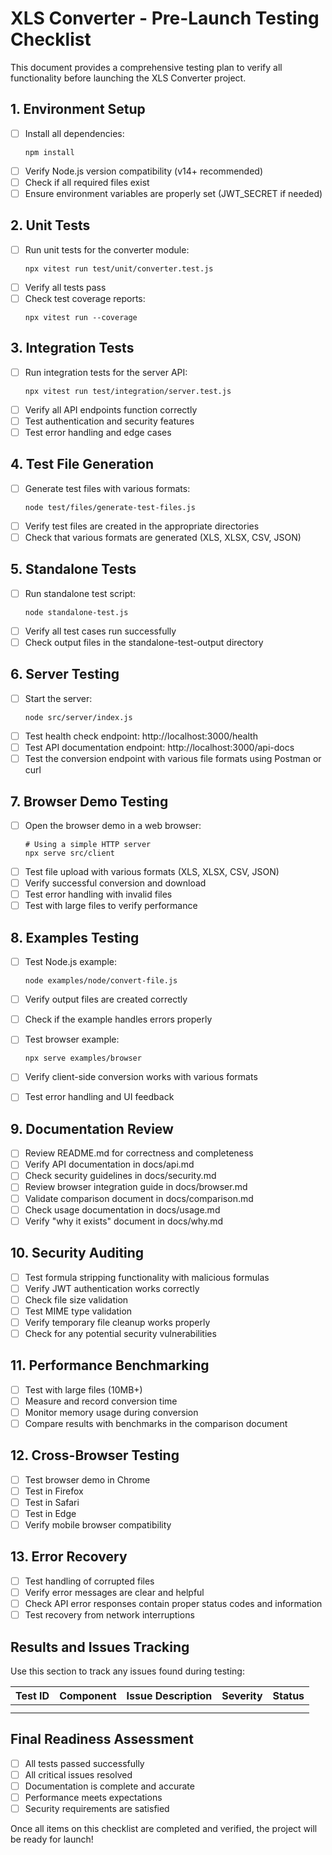 # XLS Converter - Pre-Launch Testing Checklist

This document provides a comprehensive testing plan to verify all functionality before launching the XLS Converter project.

## 1. Environment Setup

- [ ] Install all dependencies:
  ```
  npm install
  ```
- [ ] Verify Node.js version compatibility (v14+ recommended)
- [ ] Check if all required files exist
- [ ] Ensure environment variables are properly set (JWT_SECRET if needed)

## 2. Unit Tests

- [ ] Run unit tests for the converter module:
  ```
  npx vitest run test/unit/converter.test.js
  ```
- [ ] Verify all tests pass
- [ ] Check test coverage reports:
  ```
  npx vitest run --coverage
  ```

## 3. Integration Tests

- [ ] Run integration tests for the server API:
  ```
  npx vitest run test/integration/server.test.js
  ```
- [ ] Verify all API endpoints function correctly
- [ ] Test authentication and security features
- [ ] Test error handling and edge cases

## 4. Test File Generation

- [ ] Generate test files with various formats:
  ```
  node test/files/generate-test-files.js
  ```
- [ ] Verify test files are created in the appropriate directories
- [ ] Check that various formats are generated (XLS, XLSX, CSV, JSON)

## 5. Standalone Tests

- [ ] Run standalone test script:
  ```
  node standalone-test.js
  ```
- [ ] Verify all test cases run successfully
- [ ] Check output files in the standalone-test-output directory

## 6. Server Testing

- [ ] Start the server:
  ```
  node src/server/index.js
  ```
- [ ] Test health check endpoint: http://localhost:3000/health
- [ ] Test API documentation endpoint: http://localhost:3000/api-docs
- [ ] Test the conversion endpoint with various file formats using Postman or curl

## 7. Browser Demo Testing

- [ ] Open the browser demo in a web browser:
  ```
  # Using a simple HTTP server
  npx serve src/client
  ```
- [ ] Test file upload with various formats (XLS, XLSX, CSV, JSON)
- [ ] Verify successful conversion and download
- [ ] Test error handling with invalid files
- [ ] Test with large files to verify performance

## 8. Examples Testing

- [ ] Test Node.js example:
  ```
  node examples/node/convert-file.js
  ```
- [ ] Verify output files are created correctly
- [ ] Check if the example handles errors properly

- [ ] Test browser example:
  ```
  npx serve examples/browser
  ```
- [ ] Verify client-side conversion works with various formats
- [ ] Test error handling and UI feedback

## 9. Documentation Review

- [ ] Review README.md for correctness and completeness
- [ ] Verify API documentation in docs/api.md
- [ ] Check security guidelines in docs/security.md
- [ ] Review browser integration guide in docs/browser.md
- [ ] Validate comparison document in docs/comparison.md
- [ ] Check usage documentation in docs/usage.md
- [ ] Verify "why it exists" document in docs/why.md

## 10. Security Auditing

- [ ] Test formula stripping functionality with malicious formulas
- [ ] Verify JWT authentication works correctly
- [ ] Check file size validation
- [ ] Test MIME type validation
- [ ] Verify temporary file cleanup works properly
- [ ] Check for any potential security vulnerabilities

## 11. Performance Benchmarking

- [ ] Test with large files (10MB+)
- [ ] Measure and record conversion time
- [ ] Monitor memory usage during conversion
- [ ] Compare results with benchmarks in the comparison document

## 12. Cross-Browser Testing

- [ ] Test browser demo in Chrome
- [ ] Test in Firefox
- [ ] Test in Safari
- [ ] Test in Edge
- [ ] Verify mobile browser compatibility

## 13. Error Recovery

- [ ] Test handling of corrupted files
- [ ] Verify error messages are clear and helpful
- [ ] Check API error responses contain proper status codes and information
- [ ] Test recovery from network interruptions

## Results and Issues Tracking

Use this section to track any issues found during testing:

| Test ID | Component | Issue Description | Severity | Status |
|---------|-----------|-------------------|----------|--------|
| | | | | |
| | | | | |

## Final Readiness Assessment

- [ ] All tests passed successfully
- [ ] All critical issues resolved
- [ ] Documentation is complete and accurate
- [ ] Performance meets expectations
- [ ] Security requirements are satisfied

Once all items on this checklist are completed and verified, the project will be ready for launch!
